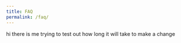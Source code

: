 ```yaml
---
title: FAQ
permalink: /faq/
---
```

hi there is me trying to test out how long it will take to make a change
